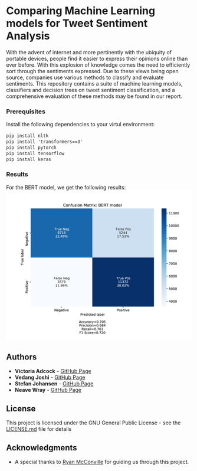 # Comparing Machine Learning models for Tweet Sentiment Analysis

With  the  advent  of  internet  and  more  pertinently  with  the ubiquity of portable  devices,  people find it easier to express their opinions online than ever before. With this explosion of knowledge comes the need to efficiently sort through the sentiments expressed. Due to these views being open source, companies use various methods to classify and evaluate sentiments. This repository contains a suite of machine learning models, classifiers and decision trees on tweet sentiment classification, and a comprehensive evaluation of these methods may be found in our report.


### Prerequisites

Install the following dependencies to your virtul environment:

```
pip install nltk
pip install 'transformers==3'
pip install pytorch
pip install tensorflow
pip install keras
```

### Results
For the BERT model, we get the following results:
![BERT results](confusion_bert.jpg)


## Authors

* **Victoria Adcock** - [GitHub Page](https://github.com/victoriaea97)
* **Vedang Joshi** - [GitHub Page](https://github.com/vedang-joshi)
* **Stefan Johansen** - [GitHub Page](https://github.com/stefanjohansen)
* **Neave Wray** - [GitHub Page](https://github.com/Neavewray1)

## License

This project is licensed under the GNU General Public License - see the [LICENSE.md](LICENSE.md) file for details

## Acknowledgments

* A special thanks to [Ryan McConville](https://github.com/rymc) for guiding us through this project.

